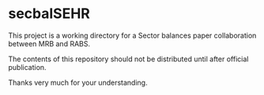 # secbalSEHR

This project is a working directory for a Sector balances paper collaboration between MRB and RABS.

The contents of this repository should not be distributed until after official publication.

Thanks very much for your understanding.
